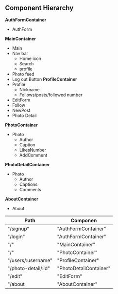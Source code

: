 ## Component Hierarchy

**AuthFormContainer**
  - AuthForm

**MainContainer**
  - Main
  - Nav bar
    - Home icon
    - Search
    - profile
  - Photo feed
  - Log out Button
**ProfileContainer**
  - Profile
    - Nickname
    - Follows/posts/followed number
  - EditForm
  - Follow
  - NewPost
  - Photo Detail

**PhotoContainer**
  - Photo
    - Author
    - Caption
    - LikesNumber
    - AddComment

**PhotoDetailContainer**

  - Photo
    - Author
    - Captions
    - Comments

**AboutContainer**
  - About





|       Path         |       Componen         |
|--------------------|------------------------|
| "/signup"          | "AuthFormContainer"    |
| "/login"           | "AuthFormContainer"    |  
| "/"                | "MainContainer"        |
| "/"                | "PhotoContainer"       |
| "/users/:username" | "ProfileContainer"     |
| "/photo-detail/:id"| "PhotoDetailContainer" |
| "/edit"            | "EditForm"             |
| "/about            | "AboutContainer"       |


<!-- is  photo container gonna be the same in both main and profile? -->
